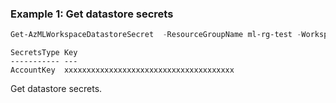 ### Example 1: Get datastore secrets
```powershell
Get-AzMLWorkspaceDatastoreSecret  -ResourceGroupName ml-rg-test -WorkspaceName mlworkspace-portal01 -Name workspaceartifactstore
```

```output
SecretsType Key
----------- ---
AccountKey  xxxxxxxxxxxxxxxxxxxxxxxxxxxxxxxxxxxxxx
```

Get datastore secrets.
